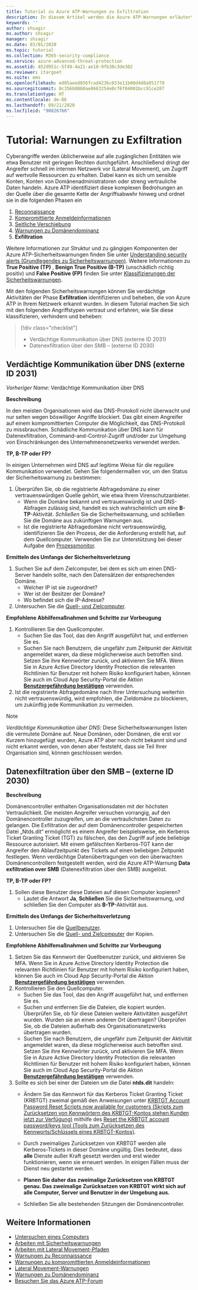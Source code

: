 ```yaml
---
title: Tutorial zu Azure ATP-Warnungen zu Exfiltration
description: In diesem Artikel werden die Azure ATP-Warnungen erläutert, die ausgegeben werden, wenn Angriffe in Ihrer Organisation erkannt werden, die in der Regel Teil der Maßnahmen der Exfiltrationsphase sind.
keywords: ''
author: shsagir
ms.author: shsagir
manager: shsagir
ms.date: 03/01/2020
ms.topic: tutorial
ms.collection: M365-security-compliance
ms.service: azure-advanced-threat-protection
ms.assetid: 452d951c-5f49-4a21-ae10-9fb38c3de302
ms.reviewer: itargoet
ms.suite: ems
ms.openlocfilehash: ed05aeed856fcad4236c653e11b00d4d0a951779
ms.sourcegitcommit: 0c356b0860ae8663254e0cf6f04001bcc91ce207
ms.translationtype: HT
ms.contentlocale: de-DE
ms.lasthandoff: 09/21/2020
ms.locfileid: "90826766"
---
```

# <a name="tutorial-exfiltration-alerts"></a>Tutorial: Warnungen zu Exfiltration

Cyberangriffe werden üblicherweise auf alle zugänglichen Entitäten wie etwa Benutzer mit geringen Rechten durchgeführt. Anschließend dringt der Angreifer schnell im internen Netzwerk vor (Lateral Movement), um Zugriff auf wertvolle Ressourcen zu erhalten. Dabei kann es sich um sensible Konten, Konten von Domänenadministratoren oder streng vertrauliche Daten handeln. Azure ATP identifiziert diese komplexen Bedrohungen an der Quelle über die gesamte Kette der Angriffsabwehr hinweg und ordnet sie in die folgenden Phasen ein

1. [Reconnaissance](reconnaissance-alerts.md)
2. [Kompromittierte Anmeldeinformationen](compromised-credentials-alerts.md)
3. [Seitliche Verschiebung](lateral-movement-alerts.md)
4. [Warnungen zu Domänendominanz](domain-dominance-alerts.md)
5. **Exfiltration**

Weitere Informationen zur Struktur und zu gängigen Komponenten der Azure ATP-Sicherheitswarnungen finden Sie unter [Understanding security alerts (Grundlegendes zu Sicherheitswarnungen)](understanding-security-alerts.md). Weitere Informationen zu **True Positive (TP)** , **Benign True Positive (B-TP)** (unschädlich richtig positiv) und **False Positive (FP)** finden Sie unter [Klassifizierungen der Sicherheitswarnungen](understanding-security-alerts.md#security-alert-classifications).

Mit den folgenden Sicherheitswarnungen können Sie verdächtige Aktivitäten der Phase **Exfiltration** identifizieren und beheben, die von Azure ATP in Ihrem Netzwerk erkannt wurden. In diesem Tutorial machen Sie sich mit den folgenden Angriffstypen vertraut und erfahren, wie Sie diese klassifizieren, verhindern und beheben:

> [!div class="checklist"]
>
> * Verdächtige Kommunikation über DNS (externe ID 2031)
> * Datenexfiltration über den SMB – (externe ID 2030)

## <a name="suspicious-communication-over-dns-external-id-2031"></a>Verdächtige Kommunikation über DNS (externe ID 2031)

*Vorheriger Name*: Verdächtige Kommunikation über DNS

**Beschreibung**

In den meisten Organisationen wird das DNS-Protokoll nicht überwacht und nur selten wegen böswilliger Angriffe blockiert. Das gibt einem Angreifer auf einem kompromittierten Computer die Möglichkeit, das DNS-Protokoll zu missbrauchen. Schädliche Kommunikation über DNS kann für Datenexfiltration, Command-and-Control-Zugriff und/oder zur Umgehung von Einschränkungen des Unternehmensnetzwerks verwendet werden.

**TP, B-TP oder FP?**

In einigen Unternehmen wird DNS auf legitime Weise für die reguläre Kommunikation verwendet. Gehen Sie folgendermaßen vor, um den Status der Sicherheitswarnung zu bestimmen:

1. Überprüfen Sie, ob die registrierte Abfragedomäne zu einer vertrauenswürdigen Quelle gehört, wie etwa Ihrem Virenschutzanbieter.
    - Wenn die Domäne bekannt und vertrauenswürdig ist und DNS-Abfragen zulässig sind, handelt es sich wahrscheinlich um eine **B-TP**-Aktivität. *Schließen* Sie die Sicherheitswarnung, und schließen Sie die Domäne aus zukünftigen Warnungen aus.
    - Ist die registrierte Abfragedomäne nicht vertrauenswürdig, identifizieren Sie den Prozess, der die Anforderung erstellt hat, auf dem Quellcomputer. Verwenden Sie zur Unterstützung bei dieser Aufgabe den [Prozessmonitor](/sysinternals/downloads/procmon).

**Ermitteln des Umfangs der Sicherheitsverletzung**

1. Suchen Sie auf dem Zielcomputer, bei dem es sich um einen DNS-Server handeln sollte, nach den Datensätzen der entsprechenden Domäne.
    - Welcher IP ist sie zugeordnet?
    - Wer ist der Besitzer der Domäne?
    - Wo befindet sich die IP-Adresse?
1. Untersuchen Sie die [Quell- und Zielcomputer](investigate-a-computer.md).

**Empfohlene Abhilfemaßnahmen und Schritte zur Vorbeugung**

1. Kontrollieren Sie den Quellcomputer.
    - Suchen Sie das Tool, das den Angriff ausgeführt hat, und entfernen Sie es.
    - Suchen Sie nach Benutzern, die ungefähr zum Zeitpunkt der Aktivität angemeldet waren, da diese möglicherweise auch betroffen sind. Setzen Sie ihre Kennwörter zurück, und aktivieren Sie MFA. Wenn Sie in Azure Active Directory Identity Protection die relevanten Richtlinien für Benutzer mit hohem Risiko konfiguriert haben, können Sie auch im Cloud App Security-Portal die Aktion [**Benutzergefährdung bestätigen**](/cloud-app-security/accounts#governance-actions) verwenden.
1. Ist die registrierte Abfragedomäne nach Ihrer Untersuchung weiterhin nicht vertrauenswürdig, wird empfohlen, die Zieldomäne zu blockieren, um zukünftig jede Kommunikation zu vermeiden.

> [!NOTE]
> *Verdächtige Kommunikation über DNS*: Diese Sicherheitswarnungen listen die vermutete Domäne auf. Neue Domänen, oder Domänen, die erst vor Kurzem hinzugefügt wurden, Azure ATP aber noch nicht bekannt sind und nicht erkannt werden, von denen aber feststeht, dass sie Teil Ihrer Organisation sind, können geschlossen werden.

## <a name="data-exfiltration-over-smb-external-id-2030"></a>Datenexfiltration über den SMB – (externe ID 2030)

**Beschreibung**

Domänencontroller enthalten Organisationsdaten mit der höchsten Vertraulichkeit. Die meisten Angreifer versuchen vorrangig, auf den Domänencontroller zuzugreifen, um an die vertraulichsten Daten zu gelangen. Die Exfiltration der auf dem Domänencontroller gespeicherten Datei „Ntds.dit“ ermöglicht es einem Angreifer beispielsweise, ein Kerberos Ticket Granting Ticket (TGT) zu fälschen, das den Zugriff auf jede beliebige Ressource autorisiert. Mit einem gefälschten Kerberos-TGT kann der Angreifer den Ablaufzeitpunkt des Tickets auf einen beliebigen Zeitpunkt festlegen. Wenn verdächtige Datenübertragungen von den überwachten Domänencontrollern festgestellt werden, wird die Azure ATP-Warnung **Data exfiltration over SMB** (Datenexfiltration über den SMB) ausgelöst.

**TP, B-TP oder FP?**

1. Sollen diese Benutzer diese Dateien auf diesen Computer kopieren?
    - Lautet die Antwort **Ja**, **Schließen** Sie die Sicherheitswarnung, und schließen Sie den Computer als **B-TP**-Aktivität aus.

**Ermitteln des Umfangs der Sicherheitsverletzung**

1. Untersuchen Sie die [Quellbenutzer](investigate-a-user.md).
1. Untersuchen Sie die [Quell- und Zielcomputer](investigate-a-computer.md) der Kopien.

**Empfohlene Abhilfemaßnahmen und Schritte zur Vorbeugung**

1. Setzen Sie das Kennwort der Quellbenutzer zurück, und aktivieren Sie MFA. Wenn Sie in Azure Active Directory Identity Protection die relevanten Richtlinien für Benutzer mit hohem Risiko konfiguriert haben, können Sie auch im Cloud App Security-Portal die Aktion [**Benutzergefährdung bestätigen**](/cloud-app-security/accounts#governance-actions) verwenden.
1. Kontrollieren Sie den Quellcomputer.
    - Suchen Sie das Tool, das den Angriff ausgeführt hat, und entfernen Sie es.
    - Suchen und entfernen Sie die Dateien, die kopiert wurden.  
    Überprüfen Sie, ob für diese Dateien weitere Aktivitäten ausgeführt wurden. Wurden sie an einen anderen Ort übertragen? Überprüfen Sie, ob die Dateien außerhalb des Organisationsnetzwerks übertragen wurden.
    - Suchen Sie nach Benutzern, die ungefähr zum Zeitpunkt der Aktivität angemeldet waren, da diese möglicherweise auch betroffen sind. Setzen Sie ihre Kennwörter zurück, und aktivieren Sie MFA. Wenn Sie in Azure Active Directory Identity Protection die relevanten Richtlinien für Benutzer mit hohem Risiko konfiguriert haben, können Sie auch im Cloud App Security-Portal die Aktion [**Benutzergefährdung bestätigen**](/cloud-app-security/accounts#governance-actions) verwenden.
1. Sollte es sich bei einer der Dateien um die Datei **ntds.dit** handeln:
    - Ändern Sie das Kennwort für das Kerberos Ticket Granting Ticket (KRBTGT) zweimal gemäß den Anweisungen unter [KRBTGT Account Password Reset Scripts now available for customers (Skripts zum Zurücksetzen von Kennwörtern des KRBTGT-Kontos stehen Kunden jetzt zur Verfügung)](https://cloudblogs.microsoft.com/microsoftsecure/2015/02/11/krbtgt-account-password-reset-scripts-now-available-for-customers/) mithilfe des [Reset the KRBTGT account password/keys tool (Tools zum Zurücksetzen des Kennworts/Schlüssels eines KRBTGT-Kontos)](https://gallery.technet.microsoft.com/Reset-the-krbtgt-account-581a9e51).
    - Durch zweimaliges Zurücksetzen von KRBTGT werden alle Kerberos-Tickets in dieser Domäne ungültig. Dies bedeutet, dass **alle** Dienste außer Kraft gesetzt werden und erst wieder funktionieren, wenn sie erneuert werden. In einigen Fällen muss der Dienst neu gestartet werden.

    - **Planen Sie daher das zweimalige Zurücksetzen von KRBTGT genau. Das zweimalige Zurücksetzen von KRBTGT wirkt sich auf alle Computer, Server und Benutzer in der Umgebung aus.**

    - Schließen Sie alle bestehenden Sitzungen der Domänencontroller.

## <a name="see-also"></a>Weitere Informationen

- [Untersuchen eines Computers](investigate-a-computer.md)
- [Arbeiten mit Sicherheitswarnungen](working-with-suspicious-activities.md)
- [Arbeiten mit Lateral Movement-Pfaden](use-case-lateral-movement-path.md)
- [Warnungen zu Reconnaissance](reconnaissance-alerts.md)
- [Warnungen zu kompromittierten Anmeldeinformationen](compromised-credentials-alerts.md)
- [Lateral Movement-Warnungen](lateral-movement-alerts.md)
- [Warnungen zu Domänendominanz](domain-dominance-alerts.md)
- [Besuchen Sie das Azure ATP-Forum](https://aka.ms/azureatpcommunity)